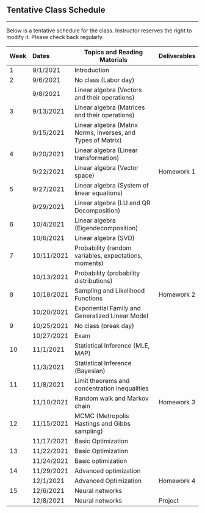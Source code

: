 ## Tentative Class Schedule
---
 Below is a tentative schedule for the class. Instructor reserves the right to modify it. Please check back regularly. 


| Week |    Dates   |    Topics and Reading Materials                |     Deliverables     |
|------|:-----------|------------------------------------------------|----------------------|
| 1  | 9/1/2021  | Introduction  |                    |
| 2  | 9/6/2021   |     No class (Labor day)                       |                    | 
|    | 9/8/2021   | Linear algebra (Vectors and their operations) |                    |
| 3  | 9/13/2021  | Linear algebra (Matrices and their operations)   |  |
|    | 9/15/2021  | Linear algebra (Matrix Norms, Inverses, and Types of Matrix)  |                    | 
| 4  | 9/20/2021  | Linear algebra (Linear transformation) |    |
|    | 9/22/2021  | Linear algebra (Vector space) | Homework 1 | 
| 5  | 9/27/2021  | Linear algebra (System of linear equations) |  |
|    | 9/29/2021  | Linear algebra (LU and QR Decomposition)   |  |
| 6  | 10/4/2021  |  Linear algebra (Eigendecomposition) | |
|    | 10/6/2021  |  Linear algebra (SVD) |  |
| 7  | 10/11/2021  | Probability (random variables, expectations, moments) |  |
|    | 10/13/2021  | Probability (probability distributions) | |
| 8  | 10/18/2021 | Sampling and Likelihood Functions    | Homework 2 | 
|    | 10/20/2021 | Exponential Family and Generalized Linear Model   |  |
| 9  | 10/25/2021 | No class (break day) |  |
|    | 10/27/2021 | Exam | |
| 10 | 11/1/2021 |  Statistical Inference (MLE, MAP) | |
|    | 11/3/2021 |  Statistical Inference (Bayesian) |  |
| 11 | 11/8/2021  | Limit theorems and concentration inequalities | |
|    | 11/10/2021 | Random walk and Markov chain | Homework 3 |
| 12 | 11/15/2021 | MCMC (Metropolis Hastings and Gibbs sampling) |  |
|    | 11/17/2021 | Basic Optimization |  |
| 13 | 11/22/2021 | Basic Optimization | |
|    | 11/24/2021 | Basic optimization |  |
| 14 | 11/29/2021 | Advanced optimization |  |
|    | 12/1/2021 |  Advanced Optimization | Homework 4 | 
| 15 | 12/6/2021  | Neural networks   | |
|    | 12/8/2021  | Neural networks | Project |

